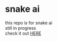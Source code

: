 # snake ai
this repo is for snake ai <br />
still in progress <br/>
check it out [HERE](https://ayushmantripathy.github.io/snake_ai/)
